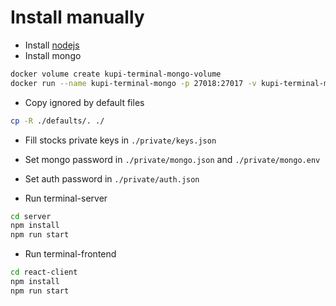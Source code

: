 # Install manually

- Install [nodejs](https://nodejs.org/en/)
- Install mongo

```bash
docker volume create kupi-terminal-mongo-volume
docker run --name kupi-terminal-mongo -p 27018:27017 -v kupi-terminal-mongo-volume:/data/db -d mongo
```

- Copy ignored by default files

```bash
cp -R ./defaults/. ./
```

- Fill stocks private keys in ```./private/keys.json```

- Set mongo password in ```./private/mongo.json``` and ```./private/mongo.env```

- Set auth password in ```./private/auth.json```

- Run terminal-server

```bash
cd server
npm install
npm run start
```

- Run terminal-frontend

```bash
cd react-client
npm install
npm run start
```
